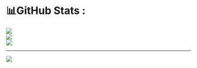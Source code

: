 # 📊GitHub Stats :
![](https://github-readme-stats.vercel.app/api?username=SharkyRawr&theme=midnight-purple&hide_border=true&include_all_commits=false&count_private=false)<br/>
![](https://github-readme-streak-stats.herokuapp.com/?user=SharkyRawr&theme=midnight-purple&hide_border=true)<br/>
![](https://github-readme-stats.vercel.app/api/top-langs/?username=SharkyRawr&theme=midnight-purple&hide_border=true&include_all_commits=false&count_private=false&layout=compact)

---
[![](https://visitcount.itsvg.in/api?id=SharkyRawr&icon=0&color=0)](https://visitcount.itsvg.in)

